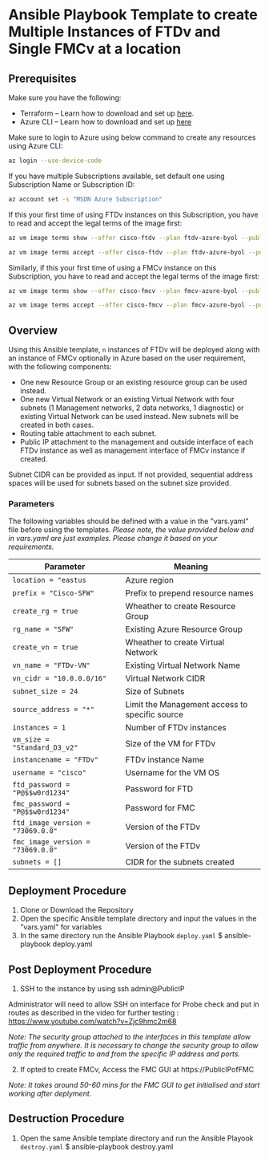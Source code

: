 # Ansible Playbook Template to create Multiple Instances of FTDv and Single FMCv at a location

## Prerequisites

Make sure you have the following:

- Terraform – Learn how to download and set up [here](https://learn.hashicorp.com/terraform/getting-started/install.html).
- Azure CLI – Learn how to download and set up [here](https://docs.microsoft.com/en-us/cli/azure/install-azure-cli)

Make sure to login to Azure using below command to create any resources using Azure CLI:

```bash
az login --use-device-code
```

If you have multiple Subscriptions available, set default one using Subscription Name or Subscription ID:

```bash
az account set -s "MSDN Azure Subscription"
```

If this your first time of using FTDv instances on this Subscription, you have to read and accept the legal terms of the image first:
```bash
az vm image terms show --offer cisco-ftdv --plan ftdv-azure-byol --publisher cisco --query '{LicenseText:licenseTextLink, MarketplaceTerms:marketplaceTermsLink}'

az vm image terms accept --offer cisco-ftdv --plan ftdv-azure-byol --publisher cisco
```

Similarly, if this your first time of using a FMCv instance on this Subscription, you have to read and accept the legal terms of the image first:
```bash
az vm image terms show --offer cisco-fmcv --plan fmcv-azure-byol --publisher cisco --query '{LicenseText:licenseTextLink, MarketplaceTerms:marketplaceTermsLink}'

az vm image terms accept --offer cisco-fmcv --plan fmcv-azure-byol --publisher cisco
```

## Overview

Using this Ansible template, `n` instances of FTDv will be deployed along with an instance of FMCv optionally in Azure based on the user requirement, with the following components:

- One new Resource Group or an existing resource group can be used instead.
- One new Virtual Network or an existing Virtual Network with four subnets (1 Management networks, 2 data networks, 1 diagnostic) or existing Virtual Network can be used instead. New subnets will be created in both cases.
- Routing table attachment to each subnet.
- Public IP attachment to the management and outside interface of each FTDv instance as well as management interface of FMCv instance if created.

Subnet CIDR can be provided as input. If not provided, sequential address spaces will be used for subnets based on the subnet size provided.

### Parameters

The following variables should be defined with a value in the "vars.yaml" file before using the templates. 
*Please note, the value provided below and in vars.yaml are just examples. Please change it based on your requirements.*

| Parameter | Meaning |
| --- | --- |
| `location = "eastus` | Azure region |
| `prefix = "Cisco-SFW"` | Prefix to prepend resource names |
| `create_rg = true` | Wheather to create Resource Group |
| `rg_name = "SFW"` | Existing Azure Resource Group |
| `create_vn = true` | Wheather to create Virtual Network |
| `vn_name = "FTDv-VN"` | Existing Virtual Network Name |
| `vn_cidr = "10.0.0.0/16"` | Virtual Network CIDR |
| `subnet_size = 24` | Size of Subnets |
| `source_address = "*"` | Limit the Management access to specific source |
| `instances = 1` | Number of FTDv instances |
| `vm_size = "Standard_D3_v2"` | Size of the VM for FTDv |
| `instancename = "FTDv"` | FTDv instance Name |
| `username = "cisco"` | Username for the VM OS |
| `ftd_password = "P@$$w0rd1234"` | Password for FTD |
| `fmc_password = "P@$$w0rd1234"` | Password for FMC |
| `ftd_image_version = "73069.0.0"` | Version of the FTDv |
| `fmc_image_version = "73069.0.0"` | Version of the FTDv |
| `subnets = []` | CIDR for the subnets created |

## Deployment Procedure

1) Clone or Download the Repository 
2) Open the specific Ansible template directory and input the values in the "vars.yaml" for variables
3) In the same directory run the Ansible Playbook `deploy.yaml`
    $ ansible-playbook deploy.yaml

## Post Deployment Procedure

1) SSH to the instance by using ssh admin@PublicIP

Administrator will need to allow SSH on interface for Probe check and put in routes as described in the video for further testing : https://www.youtube.com/watch?v=Zjc9hmc2m68

*Note: The security group attached to the interfaces in this template allow traffic from anywhere. It is necessary to change the security group to allow only the required traffic to and from the specific IP address and ports.*

2) If opted to create FMCv, Access the FMC GUI at https://PublicIPofFMC

*Note: It takes around 50-60 mins for the FMC GUI to get initialised and start working after deplyment.*

## Destruction Procedure

1) Open the same Ansible template directory and run the Ansible Playook `destroy.yaml`
    $ ansible-playbook destroy.yaml